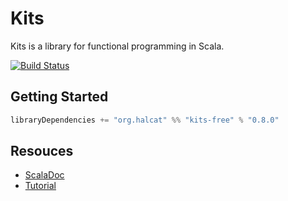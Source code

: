 # Kits

Kits is a library for functional programming in Scala.

[![Build Status](https://travis-ci.org/halcat0x15a/kits.svg?branch=master)](https://travis-ci.org/halcat0x15a/kits)

## Getting Started

```scala
libraryDependencies += "org.halcat" %% "kits-free" % "0.8.0"
```

## Resouces

* [ScalaDoc](http://halcat.org/kits/latest/api/index.html)
* [Tutorial](https://github.com/halcat0x15a/kits/blob/master/TUTORIAL.md)
